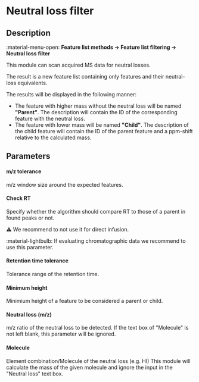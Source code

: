 # **Neutral loss filter**

## **Description**

:material-menu-open: **Feature list methods → Feature list filtering → Neutral loss filter**

This module can scan acquired MS data for neutral losses. 

The result is a new feature list containing only features and their neutral-loss equivalents. 

The results will be displayed in the following manner:

- The feature with higher mass without the neutral loss will be named **"Parent"**. The description will contain the ID of the corresponding feature with the neutral loss. 
- The feature with lower mass will be named **"Child"**. The description of the child feature will contain the ID of the parent feature and a ppm-shift relative to the calculated mass.

## **Parameters**

#### **m/z tolerance**

m/z window size around the expected features.

#### **Check RT**

Specify whether the algorithm should compare RT to those of a parent in found peaks or not.

:warning: We recommend to not use it for direct infusion.

:material-lightbulb: If evaluating chromatographic data we recommend to use this parameter.

#### **Retention time tolerance**

Tolerance range of the retention time.

#### **Minimum height**

Minimium height of a feature to be considered a parent or child.

#### **Neutral loss (m/z)**

m/z ratio of the neutral loss to be detected. If the text box of "Molecule" is not left blank, this parameter will be ignored.

#### **Molecule**

Element combination/Molecule of the neutral loss (e.g. HI) This module will calculate the mass of the given molecule and ignore the input in the "Neutral loss" text box.